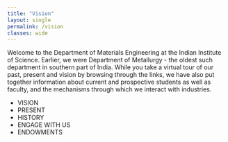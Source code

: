 ```yaml
---
title: "Vision"
layout: single
permalink: /vision
classes: wide
---
```

<p>Welcome to the Department of Materials Engineering at the Indian Institute of Science. Earlier, we were Department of Metallurgy - the oldest such department in southern part of India. While you take a virtual tour of our past, present and vision by browsing through the links, we have also put together information about current and prospective students as well as faculty, and the mechanisms through which we interact with industries.
<br>
<ul>
<li>VISION</li>
<li>PRESENT</li>
<li>HISTORY</li>
<li>ENGAGE WITH US</li>
<li>ENDOWMENTS</li>
</ul>
</p>
